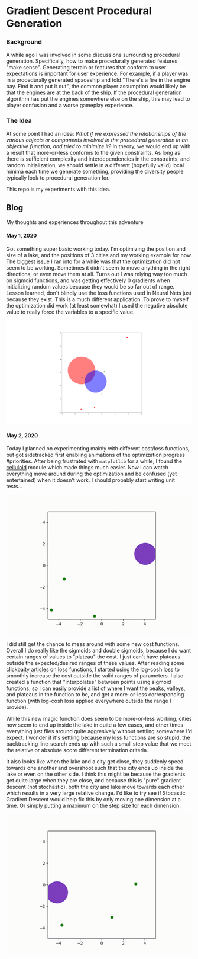 # Gradient Descent Procedural Generation

### Background
A while ago I was involved in some discussions surrounding procedural generation. Specifically, how to make procedurally generated features "make sense". Generating terrain or features that conform to user expectations is important for user experience. For example, if a player was in a procedurally generated spaceship and told "There's a fire in the engine bay. Find it and put it out", the common player assumption would likely be that the engines are at the back of the ship. If the procedural generation algorithm has put the engines somewhere else on the ship, this may lead to player confusion and a worse gameplay experience.

### The Idea
At some point I had an idea: _What if we expressed the relationships of the various objects or components involved in the procedural generation in an objective function, and tried to minimize it?_ In theory, we would end up with a result that more-or-less conforms to the given constraints. As long as there is sufficient complexity and interdependencies in the constraints, and random initialization, we should settle in a different (hopefully valid) local minima each time we generate something, providing the diversity people typically look to procedural generation for.

This repo is my experiments with this idea.

## Blog
My thoughts and experiences throughout this adventure

#### May 1, 2020
Got something super basic working today. I'm optimizing the position and size of a lake, and the positions of 3 cities and my working example for now. The biggest issue I ran into for a while was that the optimization did not seem to be working. Sometimes it didn't seem to move anything in the right directions, or even move them at all. Turns out I was relying way too much on sigmoid functions, and was getting effectively 0 gradients when initializing random values because they would be so far out of range. Lesson learned, don't blindly use the loss functions used in Neural Nets just because they exist. This is a much different application. To prove to myself the optimization did work (at least somewhat) I used the negative absolute value to really force the variables to a specific value.

![Working Example](media/2020-05-01_working_example.png)

#### May 2, 2020
Today I planned on experimenting mainly with different cost/loss functions, but got sidetracked first enabling animations of the optimization progress #priorities. After being frustrated with `matplotlib` for a while, I found the [celluloid](https://github.com/jwkvam/celluloid) module which made things much easier. Now I can watch everything move around during the optimization and be confused (yet entertained) when it doesn't work. I should probably start writing unit tests...

![Somewhat Working Optimization](media/2020-05-02_somewhat_working_optimization.gif)

I did still get the chance to mess around with some new cost functions. Overall I do really like the sigmoids and double sigmoids, because I do want certain ranges of values to "plateau" the cost. I just can't have plateaus outside the expected/desired ranges of these values. After reading some [clickbaity articles on loss functions](https://heartbeat.fritz.ai/5-regression-loss-functions-all-machine-learners-should-know-4fb140e9d4b0), I started using the log-cosh loss  to smoothly increase the cost outside the valid ranges of parameters. I also created a function that "interpolates" between points using sigmoid functions, so I can easily provide a list of where I want the peaks, valleys, and plateaus in the function to be, and get a more-or-less corresponding function (with log-cosh loss applied everywhere outside the range I provide).

While this new magic function does seem to be more-or-less working, cities now seem to end up inside the lake in quite a few cases, and other times everything just flies around quite aggresively without settling somewhere I'd expect. I wonder if it's settling because my loss functions are so stupid, the backtracking line-search ends up with such a small step value that we meet the relative or absolute score different termination criteria.

It also looks like when the lake and a city get close, they suddenly speed towards one another and overshoot such that the city ends up inside the lake or even on the other side. I think this might be because the gradients get quite large when they are close, and because this is "pure" gradient descent (not stochastic), both the city and lake move towards each other which results in a very large relative change. I'd like to try see if Stocastic Gradient Descent would help fix this by only moving one dimension at a time. Or simply putting a maximum on the step size for each dimension.

![Lake City Overshoot](media/2020-05-02_lake_city_overshoot.gif)
